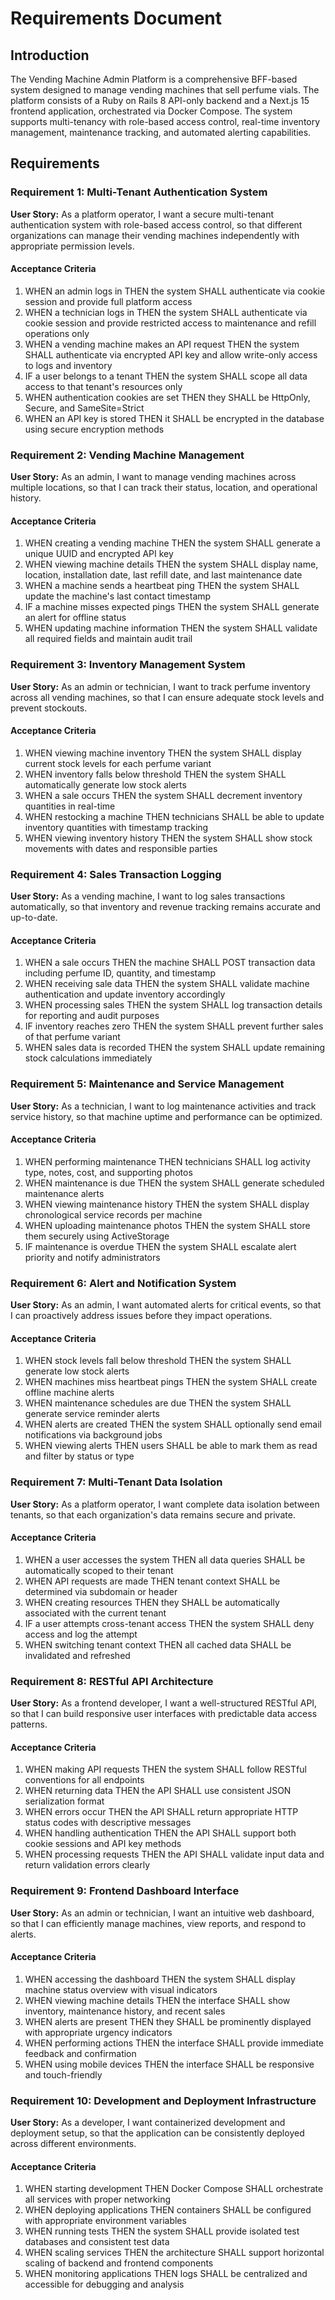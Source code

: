 # Requirements Document

## Introduction

The Vending Machine Admin Platform is a comprehensive BFF-based system designed to manage vending machines that sell perfume vials. The platform consists of a Ruby on Rails 8 API-only backend and a Next.js 15 frontend application, orchestrated via Docker Compose. The system supports multi-tenancy with role-based access control, real-time inventory management, maintenance tracking, and automated alerting capabilities.

## Requirements

### Requirement 1: Multi-Tenant Authentication System

**User Story:** As a platform operator, I want a secure multi-tenant authentication system with role-based access control, so that different organizations can manage their vending machines independently with appropriate permission levels.

#### Acceptance Criteria

1. WHEN an admin logs in THEN the system SHALL authenticate via cookie session and provide full platform access
2. WHEN a technician logs in THEN the system SHALL authenticate via cookie session and provide restricted access to maintenance and refill operations only
3. WHEN a vending machine makes an API request THEN the system SHALL authenticate via encrypted API key and allow write-only access to logs and inventory
4. IF a user belongs to a tenant THEN the system SHALL scope all data access to that tenant's resources only
5. WHEN authentication cookies are set THEN they SHALL be HttpOnly, Secure, and SameSite=Strict
6. WHEN an API key is stored THEN it SHALL be encrypted in the database using secure encryption methods

### Requirement 2: Vending Machine Management

**User Story:** As an admin, I want to manage vending machines across multiple locations, so that I can track their status, location, and operational history.

#### Acceptance Criteria

1. WHEN creating a vending machine THEN the system SHALL generate a unique UUID and encrypted API key
2. WHEN viewing machine details THEN the system SHALL display name, location, installation date, last refill date, and last maintenance date
3. WHEN a machine sends a heartbeat ping THEN the system SHALL update the machine's last contact timestamp
4. IF a machine misses expected pings THEN the system SHALL generate an alert for offline status
5. WHEN updating machine information THEN the system SHALL validate all required fields and maintain audit trail

### Requirement 3: Inventory Management System

**User Story:** As an admin or technician, I want to track perfume inventory across all vending machines, so that I can ensure adequate stock levels and prevent stockouts.

#### Acceptance Criteria

1. WHEN viewing machine inventory THEN the system SHALL display current stock levels for each perfume variant
2. WHEN inventory falls below threshold THEN the system SHALL automatically generate low stock alerts
3. WHEN a sale occurs THEN the system SHALL decrement inventory quantities in real-time
4. WHEN restocking a machine THEN technicians SHALL be able to update inventory quantities with timestamp tracking
5. WHEN viewing inventory history THEN the system SHALL show stock movements with dates and responsible parties

### Requirement 4: Sales Transaction Logging

**User Story:** As a vending machine, I want to log sales transactions automatically, so that inventory and revenue tracking remains accurate and up-to-date.

#### Acceptance Criteria

1. WHEN a sale occurs THEN the machine SHALL POST transaction data including perfume ID, quantity, and timestamp
2. WHEN receiving sale data THEN the system SHALL validate machine authentication and update inventory accordingly
3. WHEN processing sales THEN the system SHALL log transaction details for reporting and audit purposes
4. IF inventory reaches zero THEN the system SHALL prevent further sales of that perfume variant
5. WHEN sales data is recorded THEN the system SHALL update remaining stock calculations immediately

### Requirement 5: Maintenance and Service Management

**User Story:** As a technician, I want to log maintenance activities and track service history, so that machine uptime and performance can be optimized.

#### Acceptance Criteria

1. WHEN performing maintenance THEN technicians SHALL log activity type, notes, cost, and supporting photos
2. WHEN maintenance is due THEN the system SHALL generate scheduled maintenance alerts
3. WHEN viewing maintenance history THEN the system SHALL display chronological service records per machine
4. WHEN uploading maintenance photos THEN the system SHALL store them securely using ActiveStorage
5. IF maintenance is overdue THEN the system SHALL escalate alert priority and notify administrators

### Requirement 6: Alert and Notification System

**User Story:** As an admin, I want automated alerts for critical events, so that I can proactively address issues before they impact operations.

#### Acceptance Criteria

1. WHEN stock levels fall below threshold THEN the system SHALL generate low stock alerts
2. WHEN machines miss heartbeat pings THEN the system SHALL create offline machine alerts
3. WHEN maintenance schedules are due THEN the system SHALL generate service reminder alerts
4. WHEN alerts are created THEN the system SHALL optionally send email notifications via background jobs
5. WHEN viewing alerts THEN users SHALL be able to mark them as read and filter by status or type

### Requirement 7: Multi-Tenant Data Isolation

**User Story:** As a platform operator, I want complete data isolation between tenants, so that each organization's data remains secure and private.

#### Acceptance Criteria

1. WHEN a user accesses the system THEN all data queries SHALL be automatically scoped to their tenant
2. WHEN API requests are made THEN tenant context SHALL be determined via subdomain or header
3. WHEN creating resources THEN they SHALL be automatically associated with the current tenant
4. IF a user attempts cross-tenant access THEN the system SHALL deny access and log the attempt
5. WHEN switching tenant context THEN all cached data SHALL be invalidated and refreshed

### Requirement 8: RESTful API Architecture

**User Story:** As a frontend developer, I want a well-structured RESTful API, so that I can build responsive user interfaces with predictable data access patterns.

#### Acceptance Criteria

1. WHEN making API requests THEN the system SHALL follow RESTful conventions for all endpoints
2. WHEN returning data THEN the API SHALL use consistent JSON serialization format
3. WHEN errors occur THEN the API SHALL return appropriate HTTP status codes with descriptive messages
4. WHEN handling authentication THEN the API SHALL support both cookie sessions and API key methods
5. WHEN processing requests THEN the API SHALL validate input data and return validation errors clearly

### Requirement 9: Frontend Dashboard Interface

**User Story:** As an admin or technician, I want an intuitive web dashboard, so that I can efficiently manage machines, view reports, and respond to alerts.

#### Acceptance Criteria

1. WHEN accessing the dashboard THEN the system SHALL display machine status overview with visual indicators
2. WHEN viewing machine details THEN the interface SHALL show inventory, maintenance history, and recent sales
3. WHEN alerts are present THEN they SHALL be prominently displayed with appropriate urgency indicators
4. WHEN performing actions THEN the interface SHALL provide immediate feedback and confirmation
5. WHEN using mobile devices THEN the interface SHALL be responsive and touch-friendly

### Requirement 10: Development and Deployment Infrastructure

**User Story:** As a developer, I want containerized development and deployment setup, so that the application can be consistently deployed across different environments.

#### Acceptance Criteria

1. WHEN starting development THEN Docker Compose SHALL orchestrate all services with proper networking
2. WHEN deploying applications THEN containers SHALL be configured with appropriate environment variables
3. WHEN running tests THEN the system SHALL provide isolated test databases and consistent test data
4. WHEN scaling services THEN the architecture SHALL support horizontal scaling of backend and frontend components
5. WHEN monitoring applications THEN logs SHALL be centralized and accessible for debugging and analysis